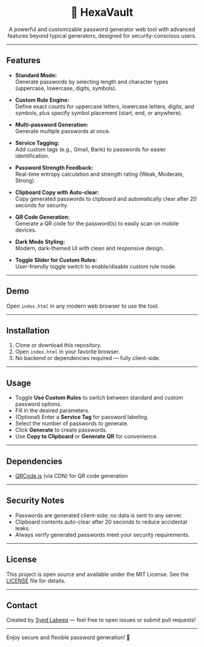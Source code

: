<div align="center">

# 🔐 HexaVault

A powerful and customizable password generator web tool with advanced features beyond typical generators, designed for security-conscious users.
</div>






---

## Features

- **Standard Mode:**  
  Generate passwords by selecting length and character types (uppercase, lowercase, digits, symbols).

- **Custom Rule Engine:**  
  Define exact counts for uppercase letters, lowercase letters, digits, and symbols, plus specify symbol placement (start, end, or anywhere).

- **Multi-password Generation:**  
  Generate multiple passwords at once.

- **Service Tagging:**  
  Add custom tags (e.g., Gmail, Bank) to passwords for easier identification.

- **Password Strength Feedback:**  
  Real-time entropy calculation and strength rating (Weak, Moderate, Strong).

- **Clipboard Copy with Auto-clear:**  
  Copy generated passwords to clipboard and automatically clear after 20 seconds for security.

- **QR Code Generation:**  
  Generate a QR code for the password(s) to easily scan on mobile devices.

- **Dark Mode Styling:**  
  Modern, dark-themed UI with clean and responsive design.

- **Toggle Slider for Custom Rules:**  
  User-friendly toggle switch to enable/disable custom rule mode.

---

## Demo

Open `index.html` in any modern web browser to use the tool.

---

## Installation

1. Clone or download this repository.
2. Open `index.html` in your favorite browser.
3. No backend or dependencies required — fully client-side.

---

## Usage

- Toggle **Use Custom Rules** to switch between standard and custom password options.
- Fill in the desired parameters.
- (Optional) Enter a **Service Tag** for password labeling.
- Select the number of passwords to generate.
- Click **Generate** to create passwords.
- Use **Copy to Clipboard** or **Generate QR** for convenience.

---

## Dependencies

- [QRCode.js](https://github.com/soldair/node-qrcode) (via CDN) for QR code generation

---

## Security Notes

- Passwords are generated client-side; no data is sent to any server.
- Clipboard contents auto-clear after 20 seconds to reduce accidental leaks.
- Always verify generated passwords meet your security requirements.

---

## License

This project is open source and available under the MIT License. See the [LICENSE](LICENSE) file for details.

---

## Contact

Created by [Syed Labeeq](https://github.com/syedlabeeq) — feel free to open issues or submit pull requests!

---

Enjoy secure and flexible password generation! 🔐
